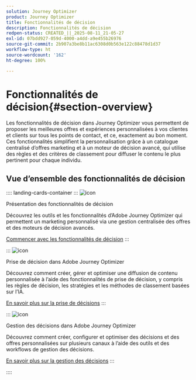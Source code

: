 ```yaml
---
solution: Journey Optimizer
product: Journey Optimizer
title: Fonctionnalités de décision
description: Fonctionnalités de décision
redpen-status: CREATED_||_2025-08-11_21-05-27
exl-id: 07bdd927-059d-4000-a4dd-a9e455b26976
source-git-commit: 2b907a3be8b11ac6308d0b563e122c88478d1d37
workflow-type: ht
source-wordcount: '162'
ht-degree: 100%

---
```


# Fonctionnalités de décision{#section-overview}

Les fonctionnalités de décision dans Journey Optimizer vous permettent de proposer les meilleures offres et expériences personnalisées à vos clientes et clients sur tous les points de contact, et ce, exactement au bon moment. Ces fonctionnalités simplifient la personnalisation grâce à un catalogue centralisé d’offres marketing et à un moteur de décision avancé, qui utilise des règles et des critères de classement pour diffuser le contenu le plus pertinent pour chaque individu.

## Vue d’ensemble des fonctionnalités de décision

:::: landing-cards-container
:::
![icon](https://cdn.experienceleague.adobe.com/icons/book.svg?lang=fr)

Présentation des fonctionnalités de décision

Découvrez les outils et les fonctionnalités d’Adobe Journey Optimizer qui permettent un marketing personnalisé via une gestion centralisée des offres et des moteurs de décision avancés.

[Commencer avec les fonctionnalités de décision](../using/experience-decisioning/gs-decision.md)
:::

:::
![icon](https://cdn.experienceleague.adobe.com/icons/puzzle-piece.svg?lang=fr)

Prise de décision dans Adobe Journey Optimizer

Découvrez comment créer, gérer et optimiser une diffusion de contenu personnalisée à l’aide des fonctionnalités de prise de décision, y compris les règles de décision, les stratégies et les méthodes de classement basées sur l’IA.

[En savoir plus sur la prise de décisions](experience-decisioning-landing-page.md)
:::

:::
![icon](https://cdn.experienceleague.adobe.com/icons/gear.svg?lang=fr)

Gestion des décisions dans Adobe Journey Optimizer

Découvrez comment créer, configurer et optimiser des décisions et des offres personnalisées sur plusieurs canaux à l’aide des outils et des workflows de gestion des décisions.

[En savoir plus sur la gestion des décisions](offer-decisioning-landing-page.md)
:::

::::
